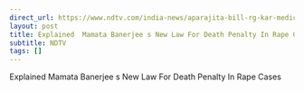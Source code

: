 ```yaml
---
direct_url: https://www.ndtv.com/india-news/aparajita-bill-rg-kar-medical-college-rape-murder-explained-mamata-banerjees-new-law-for-death-penalty-in-rape-cases-6481371
layout: post
title: Explained  Mamata Banerjee s New Law For Death Penalty In Rape Cases
subtitle: NDTV
tags: []
---
```


Explained  Mamata Banerjee s New Law For Death Penalty In Rape Cases
